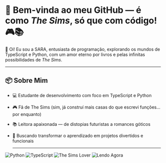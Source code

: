 # 🏡 Bem-vinda ao meu GitHub — é como *The Sims*, só que com código! 🎮📚

👋 Oi! Eu sou a SARA, entusiasta de programação, explorando os mundos de TypeScript e Python, com um amor eterno por livros e pelas infinitas possibilidades de *The Sims*.

---

## 📦 Sobre Mim

- 💻 Estudante de desenvolvimento com foco em TypeScript e Python  
- 🎮 Fã de The Sims (sim, já construí mais casas do que escrevi funções... por enquanto)  
- 📚 Leitora apaixonada — de distopias futuristas a romances góticos  
- 🎯 Buscando transformar o aprendizado em projetos divertidos e funcionais

  -------

![Python](https://img.shields.io/badge/Python-3776AB?style=for-the-badge&logo=python&logoColor=white)
![TypeScript](https://img.shields.io/badge/TypeScript-3178C6?style=for-the-badge&logo=typescript&logoColor=white)
![The Sims Lover](https://img.shields.io/badge/-The%20Sims%20Lover-plum?style=for-the-badge&logo=ea&logoColor=white)
![Lendo Agora](https://img.shields.io/badge/Lendo-%20A%20Revolução%20dos%20Bichos-lightgrey?style=for-the-badge&logo=openbook&logoColor=black)  
